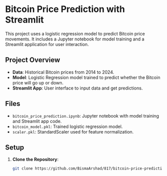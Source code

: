 # Bitcoin Price Prediction with Streamlit

This project uses a logistic regression model to predict Bitcoin price movements. It includes a Jupyter notebook for model training and a Streamlit application for user interaction.

## Project Overview

- **Data**: Historical Bitcoin prices from 2014 to 2024.
- **Model**: Logistic Regression model trained to predict whether the Bitcoin price will go up or down.
- **Streamlit App**: User interface to input data and get predictions.

## Files

- `bitcoin_price_prediction.ipynb`: Jupyter notebook with model training and Streamlit app code.
- `bitcoin_model.pkl`: Trained logistic regression model.
- `scaler.pkl`: StandardScaler used for feature normalization.

## Setup

1. **Clone the Repository**:

   ```bash
   git clone https://github.com/BismaArshad/817/bitcoin-price-prediction.git
